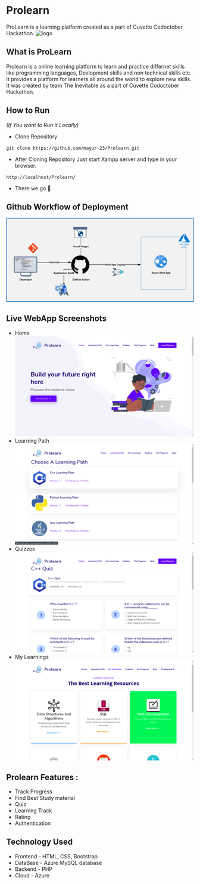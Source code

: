 # Prolearn
ProLearn is a learning platform created as a part of Cuvette Codoctober Hackathon.
![logo](https://github.com/prgayake/Prolearn/blob/main/logo.png)

## What is ProLearn
Prolearn is a online learning platform to learn and practice differnet skills like programming languages, Devlopment skills and non technical skills etc. It provides a platform for learners all around the world to explore new skills. It was created by team The Inevitable as a part of Cuvette Codoctober Hackathon.

## How to Run 
*<p>(If You want to Run it Locally)</p>*
- Clone Repository 
```
git clone https://github.com/mayur-23/Prolearn.git
```

- After Cloning Repository Just start Xampp server and type in your browser.
```
http://localhost/Prolearn/
```
- There we go 🚀

## Github Workflow of Deployment 
![github](https://github.com/mayur-23/Prolearn/blob/main/gitworkflow.png)

## Live WebApp Screenshots
- Home 
![snap1](https://github.com/mayur-23/Prolearn/blob/main/Screenshot%20from%202021-10-25%2001-26-44.png)
- Learning Path
![snap2](https://github.com/mayur-23/Prolearn/blob/main/Screenshot%20from%202021-10-25%2001-33-19.png)
- Quizzes
![snap3](https://github.com/mayur-23/Prolearn/blob/main/Screenshot%20from%202021-10-25%2001-36-45.png)
- My Learnings
![snap4](https://github.com/mayur-23/Prolearn/blob/main/Screenshot%20from%202021-10-25%2001-40-24.png)

## Prolearn Features :
- Track Progress
- Find Best Study material
- Quiz 
- Learning Track
- Rating
- Authentication


## Technology Used
- Frontend - HTML, CSS, Bootstrap
- DataBase - Azure MySQL database
- Backend - PHP
- Cloud - Azure  
